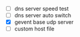 
- [ ] dns server speed test
- [ ] dns server auto switch
- [X] gevent base udp server
- [ ] custom host file
